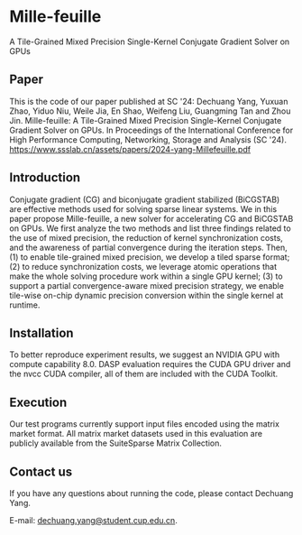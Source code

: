 # Mille-feuille
A Tile-Grained Mixed Precision Single-Kernel Conjugate Gradient Solver on GPUs
## Paper
This is the code of our paper published at SC '24:
Dechuang Yang, Yuxuan Zhao, Yiduo Niu, Weile Jia, En Shao, Weifeng Liu, Guangming Tan and Zhou Jin. Mille-feuille: A Tile-Grained Mixed Precision Single-Kernel Conjugate Gradient Solver on GPUs. In Proceedings of the International Conference for High Performance Computing, Networking, Storage and Analysis (SC '24). https://www.ssslab.cn/assets/papers/2024-yang-Millefeuille.pdf
## Introduction
Conjugate gradient (CG) and biconjugate gradient stabilized (BiCGSTAB) are effective methods used for solving sparse linear systems. We in this paper propose Mille-feuille, a
new solver for accelerating CG and BiCGSTAB on GPUs. We first analyze the two methods and list three findings related to the use of mixed precision, the reduction of kernel synchronization costs, and the awareness of partial convergence during the iteration steps. Then, (1) to enable tile-grained mixed precision, we develop a tiled sparse format; (2) to reduce synchronization costs, we leverage atomic operations that make the whole solving procedure work within a single GPU kernel; (3) to support a partial convergence-aware mixed precision strategy, we enable tile-wise on-chip dynamic precision conversion within the single kernel at runtime.
## Installation
To better reproduce experiment results, we suggest an NVIDIA GPU with compute capability 8.0. DASP evaluation requires the CUDA GPU driver and the nvcc CUDA compiler, all of them are included with the CUDA Toolkit.
## Execution
Our test programs currently support input files encoded using the matrix market format. All matrix market datasets used in this evaluation are publicly available from the SuiteSparse Matrix Collection.

## Contact us
If you have any questions about running the code, please contact Dechuang Yang.

E-mail: dechuang.yang@student.cup.edu.cn.

